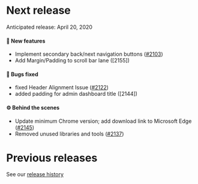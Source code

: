 # Next release

Anticipated release: April 20, 2020

#### 🚀 New features

- Implement secondary back/next navigation buttons ([#2103])
- Add Margin/Padding to scroll bar lane ([2155])

#### 🐛 Bugs fixed

- fixed Header Alignment Issue ([#2122])
- added padding for admin dashboard title ([2144])

#### ⚙️ Behind the scenes

- Update minimum Chrome version; add download link to Microsoft Edge ([#2145])
- Removed unused libraries and tools ([#2137])

# Previous releases

See our [release history](https://github.com/18F/cms-hitech-apd/releases)

[#2145]: https://github.com/18F/cms-hitech-apd/issues/2145
[#2137]: https://github.com/18F/cms-hitech-apd/issues/2137
[#2122]: https://github.com/18F/cms-hitech-apd/issues/2122
[#2103]: https://github.com/18F/cms-hitech-apd/issues/2103
[#2144]: https://github.com/18F/cms-hitech-apd/issues/2144
[#2155]: https://github.com/18F/cms-hitech-apd/issues/2155
